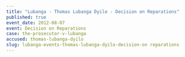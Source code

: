 ```yaml
---
title: "Lubanga - Thomas Lubanga Dyilo - Decision on Reparations"
published: true
event_date: 2012-08-07
event: Decision on Reparations
case: the-prosecutor-v-lubanga
accused: thomas-lubanga-dyilo
slug: lubanga-events-thomas-lubanga-dyilo-decision-on reparations
---
```

